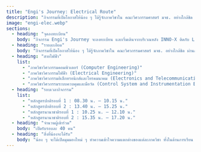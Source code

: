 ```yaml
---
title: "Engi's Journey: Electrical Route"
description: "กิจกรรมที่เปิดโอกาสให้น้อง ๆ ได้รู้จักภาควิชาใน คณะวิศวกรรมศาสตร์ มจธ. อย่างใกล้ชิด ผ่านการเดินทัวร์ภาควิชา ตามเส้นทางแต่ละสาย พร้อมทั้งมี Mini-Workshop เล็ก ๆ ให้ลองสัมผัสบรรยากาศการเรียนรู้ของแต่ละภาควิชา"
image: "engi-elec.webp"
sections:
  - heading: "จุดลงทะเบียน"
    body: "กิจกรรม Engi's Journey จะลงทะเบียน และเริ่มเดินจากบริเวณหลัง INNO-X ติดกับ Learning Garden"
  - heading: "รายละเอียด"
    body: "กิจกรรมที่เปิดโอกาสให้น้อง ๆ ได้รู้จักภาควิชาใน คณะวิศวกรรมศาสตร์ มจธ. อย่างใกล้ชิด ผ่านการ เดินทัวร์ภาควิชา ตามเส้นทางแต่ละสาย พร้อมทั้งมี Mini- Workshop เล็ก ๆ ให้ลองสัมผัสบรรยากาศการเรียนรู้ของแต่ละภาควิชา"
  - heading: "สายไฟฟ้า"
    list:
      - "ภาควิชาวิศวกรรมคอมพิวเตอร์ (Computer Engineering)"
      - "ภาควิชาวิศวกรรมไฟฟ้า (Electrical Engineering)"
      - "ภาควิชาวิศวกรรมอิเล็กทรอนิกส์และโทรคมนาคม (Electronics and Telecommunication Engineering)"
      - "ภาควิชาวิศวกรรมระบบควบคุมและมือวัด (Control System and Instrumentation Engineering)"
  - heading: "รอบเวลากิจกรรม"
    list:
      - "หลักสูตรปกติรอบที่ 1 : 08.30 น. – 10.15 น."
      - "หลักสูตรปกติรอบที่ 2 : 13.40 น. – 15.25 น."
      - "หลักสูตรนานาชาติรอบที่ 1 : 10.25 น. – 12.10 น."
      - "หลักสูตรนานาชาติรอบที่ 2 : 15.35 น. – 17.20 น."
  - heading: "จำนวนผู้เข้าร่วม"
    body: "เปิดรับรอบละ 40 คน"
  - heading: "สิ่งที่น้องจะได้รับ"
    body: "น้อง ๆ จะได้เปิดมุมมองใหม่ ๆ ทำความเข้าใจความแตกต่างของแต่ละภาควิชา ทั้งในด้านการเรียน การทำกิจกรรม และแนวทางในอนาคต ซึ่งจะช่วยให้น้อง ๆ เห็นภาพชัดเจนยิ่งขึ้น และเลือกเส้นทางที่เหมาะสมกับตัวเอง"
---
```

